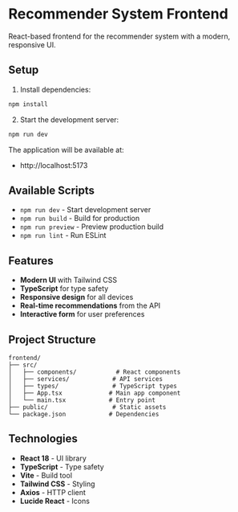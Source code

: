 # Recommender System Frontend

React-based frontend for the recommender system with a modern, responsive UI.

## Setup

1. Install dependencies:
```bash
npm install
```

2. Start the development server:
```bash
npm run dev
```

The application will be available at:
- http://localhost:5173

## Available Scripts

- `npm run dev` - Start development server
- `npm run build` - Build for production
- `npm run preview` - Preview production build
- `npm run lint` - Run ESLint

## Features

- **Modern UI** with Tailwind CSS
- **TypeScript** for type safety
- **Responsive design** for all devices
- **Real-time recommendations** from the API
- **Interactive form** for user preferences

## Project Structure

```
frontend/
├── src/
│   ├── components/           # React components
│   ├── services/            # API services
│   ├── types/               # TypeScript types
│   ├── App.tsx             # Main app component
│   └── main.tsx            # Entry point
├── public/                  # Static assets
└── package.json            # Dependencies
```

## Technologies

- **React 18** - UI library
- **TypeScript** - Type safety
- **Vite** - Build tool
- **Tailwind CSS** - Styling
- **Axios** - HTTP client
- **Lucide React** - Icons 